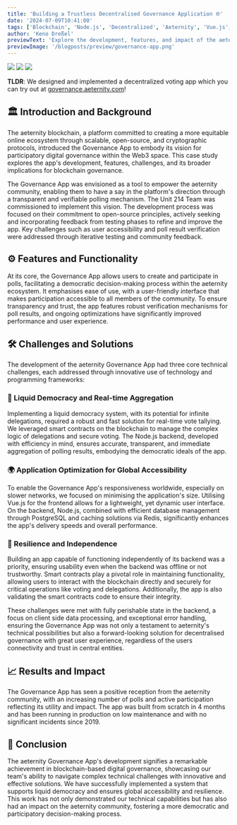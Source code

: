 ```yaml
---
title: 'Building a Trustless Decentralised Governance Application 🌐'
date: '2024-07-09T10:41:00'
tags: ['Blockchain', 'Node.js', 'Decentralized', 'Aeternity', 'Vue.js', 'web3']
author: 'Keno Dreßel'
previewText: 'Explore the development, features, and impact of the aeternity Governance App.'
previewImage: '/blogposts/preview/governance-app.png'
---
```


<p className="screenshots">
  <img src="/blogposts/governance-app/img.png" />
  <img src="/blogposts/governance-app/img_1.png" /> 
  <img src="/blogposts/governance-app/img_2.png" />
</p>

**TLDR**: We designed and implemented a decentralized voting app which you can try out
at [governance.aeternity.com](https://governance.aeternity.com)!

## 🏛️ Introduction and Background

The aeternity blockchain, a platform committed to creating a more equitable online ecosystem through scalable, open-source, and
cryptographic protocols, introduced the Governance App to embody its vision for participatory digital governance within
the Web3 space. This case study explores the app's development, features, challenges, and its broader implications for
blockchain governance.

The Governance App was envisioned as a tool to empower the aeternity community, enabling them to have a say in the
platform's direction through a transparent and verifiable polling mechanism. The Unit 214 Team was commissioned to
implement this vision. The development process was focused on their commitment to open-source principles, actively
seeking and incorporating feedback from testing phases to refine and improve the app. Key challenges such as user
accessibility and poll result verification were addressed through iterative testing and community feedback.

## ⚙️ Features and Functionality

At its core, the Governance App allows users to create and participate in polls, facilitating a democratic
decision-making process within the aeternity ecosystem. It emphasises ease of use, with a user-friendly interface that
makes participation accessible to all members of the community. To ensure transparency and trust, the app features
robust verification mechanisms for poll results, and ongoing optimizations have significantly improved performance and
user experience.

## 🛠️ Challenges and Solutions

The development of the aeternity Governance App had three core technical challenges, each addressed through innovative
use of technology and programming frameworks:

### 🔄 Liquid Democracy and Real-time Aggregation

Implementing a liquid democracy system, with its potential for infinite delegations, required a robust and fast solution
for real-time vote tallying. We leveraged smart contracts on the blockchain to manage the complex logic of delegations
and secure voting. The Node.js backend, developed with efficiency in mind, ensures accurate, transparent, and immediate
aggregation of polling results, embodying the democratic ideals of the app.

### 🌍 Application Optimization for Global Accessibility

To enable the Governance App's responsiveness worldwide, especially on slower networks, we focused on minimising the
application's size. Utilising Vue.js for the frontend allows for a lightweight, yet dynamic user interface. On the
backend, Node.js, combined with efficient database management through PostgreSQL and caching solutions via Redis,
significantly enhances the app's delivery speeds and overall performance.

### 💪 Resilience and Independence

Building an app capable of functioning independently of its backend was a priority, ensuring usability even when the
backend was offline or not trustworthy. Smart contracts play a pivotal role in maintaining functionality, allowing users
to interact with the blockchain directly and securely for critical operations like voting and delegations. Additionally,
the app is also validating the smart contracts code to ensure their integrity.

These challenges were met with fully perishable state in the backend, a focus on client side data processing,
and exceptional error handling, ensuring the Governance App was not only a testament to aeternity's technical
possibilities but also a forward-looking solution for decentralised governance with great user experience, regardless of
the users connectivity and trust in central entities.

## 📈 Results and Impact

The Governance App has seen a positive reception from the aeternity community, with an increasing number of polls and
active participation reflecting its utility and impact. The app was built from scratch in 4 months and has been
running in production on low maintenance and with no significant incidents since 2019.

## 🎯 Conclusion

The aeternity Governance App's development signifies a remarkable achievement in blockchain-based digital governance,
showcasing our team's ability to navigate complex technical challenges with innovative and effective solutions. We have
successfully implemented a system that supports liquid democracy and ensures global accessibility and resilience. This
work has not only demonstrated our technical capabilities but has also had an impact on the aeternity community,
fostering a more democratic and participatory decision-making process.
